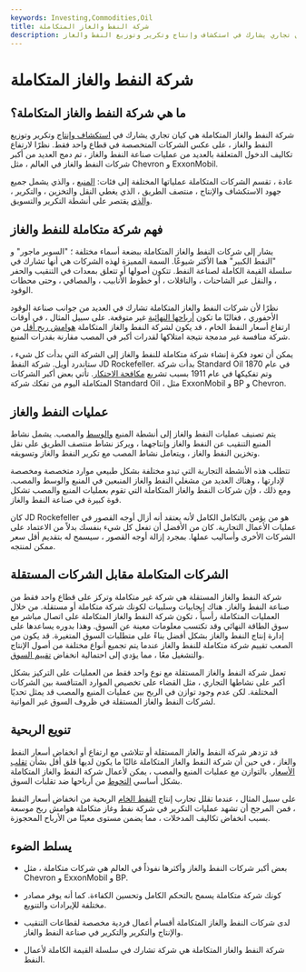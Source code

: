```yaml
---
keywords: Investing,Commodities,Oil
title: شركة النفط والغاز المتكاملة
description: شركة النفط والغاز المتكاملة هي كيان تجاري يشارك في استكشاف وإنتاج وتكرير وتوزيع النفط والغاز.
---
```


# شركة النفط والغاز المتكاملة
## ما هي شركة النفط والغاز المتكاملة؟

شركة النفط والغاز المتكاملة هي كيان تجاري يشارك في [استكشاف وإنتاج](/exploration-production-company) وتكرير وتوزيع النفط والغاز ، على عكس الشركات المتخصصة في قطاع واحد فقط. نظرًا لارتفاع تكاليف الدخول المتعلقة بالعديد من عمليات صناعة النفط والغاز ، تم دمج العديد من أكبر شركات النفط والغاز في العالم ، مثل Chevron و ExxonMobil.

عادة ، تقسم الشركات المتكاملة عملياتها المختلفة إلى فئات: [المنبع](/upstream) ، والذي يشمل جميع جهود الاستكشاف والإنتاج ، منتصف الطريق ، الذي يغطي النقل والتخزين ، والتكرير ، [والذي](/downstream) يقتصر على أنشطة التكرير والتسويق.

## فهم شركة متكاملة للنفط والغاز

يشار إلى شركات النفط والغاز المتكاملة ببضعة أسماء مختلفة ؛ "السوبر ماجور" و "النفط الكبير" هما الأكثر شيوعًا. السمة المميزة لهذه الشركات هي أنها تشارك في سلسلة القيمة الكاملة لصناعة النفط. تتكون أصولها أو تتعلق بمعدات في التنقيب والحفر ، والنقل عبر الشاحنات ، والناقلات ، أو خطوط الأنابيب ، والمصافي ، وحتى محطات الوقود.

نظرًا لأن شركات النفط والغاز المتكاملة تشارك في العديد من جوانب صناعة الوقود الأحفوري ، فغالبًا ما تكون [أرباحها النهائية](/bottomline) غير متوقعة. على سبيل المثال ، في أوقات ارتفاع أسعار النفط الخام ، قد يكون لشركة النفط والغاز المتكاملة [هوامش ربح أقل](/profitmargin) من شركة منافسة غير مدمجة نتيجة امتلاكها لقدرات أكبر في المصب مقارنة بقدرات المنبع.

يمكن أن تعود فكرة إنشاء شركة متكاملة للنفط والغاز إلى الشركة التي بدأت كل شيء ، ستاندرد أويل. شركة النفط JD Rockefeller. بدأت شركة Standard Oil في عام 1870 وتم تفكيكها في عام 1911 بسبب تشريع [مكافحة الاحتكار](/antitrust). تأتي بعض أكبر الشركات المتكاملة اليوم من تفكك شركة Standard Oil ، مثل ExxonMobil و BP و Chevron.

## عمليات النفط والغاز

يتم تصنيف عمليات النفط والغاز إلى أنشطة المنبع [والوسط](/midstream) والمصب. يشمل نشاط المنبع التنقيب عن النفط والغاز وإنتاجهما ، ويركز نشاط منتصف الطريق على نقل وتخزين النفط والغاز ، ويتعامل نشاط المصب مع تكرير النفط والغاز وتسويقه.

تتطلب هذه الأنشطة التجارية التي تبدو مختلفة بشكل طبيعي موارد متخصصة ومخصصة لإدارتها ، وهناك العديد من مشغلي النفط والغاز المنبعين في المنبع والوسط والمصب. ومع ذلك ، فإن شركات النفط والغاز المتكاملة التي تقوم بعمليات المنبع والمصب تشكل قوة كبيرة في صناعة النفط والغاز.

كان JD Rockefeller هو من يؤمن بالتكامل الكامل لأنه يعتقد أنه أزال أوجه القصور في عمليات الأعمال التجارية. كان من الأفضل أن تفعل كل شيء بنفسك بدلاً من الاعتماد على الشركات الأخرى وأساليب عملها. بمجرد إزالة أوجه القصور ، سيسمح له بتقديم أقل سعر ممكن لمنتجه.

## الشركات المتكاملة مقابل الشركات المستقلة

شركة النفط والغاز المستقلة هي شركة غير متكاملة وتركز على قطاع واحد فقط من صناعة النفط والغاز. هناك إيجابيات وسلبيات لكونك شركة متكاملة أو مستقلة. من خلال العمليات المتكاملة رأسياً ، تكون شركة النفط والغاز المتكاملة على اتصال مباشر مع سوق الطاقة النهائي وقد تكتسب معلومات معينة عن السوق. وهذا بدوره يساعدها على إدارة إنتاج النفط والغاز بشكل أفضل بناءً على متطلبات السوق المتغيرة. قد يكون من الصعب تقييم شركة متكاملة للنفط والغاز عندما يتم تجميع أنواع مختلفة من أصول الإنتاج والتشغيل معًا ، مما يؤدي إلى احتمالية انخفاض [تقييم السوق](/marketvalue).

تعمل شركة النفط والغاز المستقلة مع نوع واحد فقط من العمليات على التركيز بشكل أكبر على نشاطها التجاري ، مثل القضاء على تخصيص الموارد المتنافسة بين الشركات المختلفة. لكن عدم وجود توازن في الربح بين عمليات المنبع والمصب قد يمثل تحديًا لشركات النفط والغاز المستقلة في ظروف السوق غير المواتية.

## تنويع الربحية

قد تزدهر شركة النفط والغاز المستقلة أو تتلاشى مع ارتفاع أو انخفاض أسعار النفط والغاز ، في حين أن شركة النفط والغاز المتكاملة غالبًا ما يكون لديها قلق أقل بشأن [تقلب الأسعار](/volatility). بالتوازن مع عمليات المنبع والمصب ، يمكن لأعمال شركة النفط والغاز المتكاملة بشكل أساسي [التحوط](/hedge) من أرباحها ضد تقلبات السوق.

على سبيل المثال ، عندما تقلل تجارب إنتاج [النفط الخام](/crude-oil) الربحية من انخفاض أسعار النفط ، فمن المرجح أن تشهد عمليات التكرير في شركة نفط وغاز متكاملة هوامش ربح موسعة بسبب انخفاض تكاليف المدخلات ، مما يضمن مستوى معينًا من الأرباح المحجوزة.

## يسلط الضوء

- بعض أكبر شركات النفط والغاز وأكثرها نفوذاً في العالم هي شركات متكاملة ، مثل Chevron و ExxonMobil و BP.

- كونك شركة متكاملة يسمح بالتحكم الكامل وتحسين الكفاءة. كما أنه يوفر مصادر مختلفة للإيرادات والتنويع.

- لدى شركات النفط والغاز المتكاملة أقسام أعمال فردية مخصصة لقطاعات التنقيب والإنتاج والتكرير والتكرير في صناعة النفط والغاز.

- شركة النفط والغاز المتكاملة هي شركة تشارك في سلسلة القيمة الكاملة لأعمال النفط.

